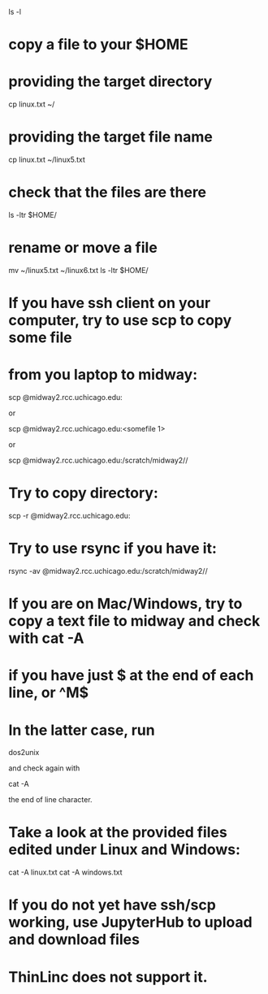 ls -l

# copy a file to your $HOME
# providing the target directory

cp linux.txt ~/

# providing the target file name

cp linux.txt ~/linux5.txt

# check that the files are there

ls -ltr $HOME/

# rename or move a file

mv ~/linux5.txt ~/linux6.txt
ls -ltr $HOME/

# If you have ssh client on your computer, try to use scp to copy some file
# from you laptop to midway:

scp <somefile> <username>@midway2.rcc.uchicago.edu:

or

scp <somefile> <username>@midway2.rcc.uchicago.edu:<somefile 1>

or

scp <somefile> <username>@midway2.rcc.uchicago.edu:/scratch/midway2/<username>/

# Try to copy directory:

scp -r <somedir> <username>@midway2.rcc.uchicago.edu:

# Try to use rsync if you have it:

rsync -av <somedir> <username>@midway2.rcc.uchicago.edu:/scratch/midway2/<username>/

# If you are on Mac/Windows, try to copy a text file to midway and check with cat -A
# if you have just $ at the end of each line, or ^M$
# In the latter case, run

dos2unix <yourfile>

and check again with

cat -A <yourfile>

the end of line character.

# Take a look at the provided files edited under Linux and Windows:

cat -A linux.txt
cat -A windows.txt


# If you do not yet have ssh/scp working, use JupyterHub to upload and download files
# ThinLinc does not support it.
